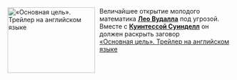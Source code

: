 <!--2025-01-15 11:00:16-->
<div class="yb">
  <div class="rss smaller1 kino_kino"><a href="https://www.kino-teatr.ru/video/45454/" title="«Основная цель». Трейлер на английском языке"><img src="https://www.kino-teatr.ru/video/4/5/45454/poster.jpg" width="196" height="147" align="left" hspace="5" style="margin: 0px 10px 0px 5px" alt="«Основная цель». Трейлер на английском языке"/></a>Величайшее открытие молодого математика <a href=https://www.kino-teatr.ru/kino/acter/m/euro/557054/bio/ target=_blank><strong>Лео Вудалла</strong></a> под угрозой. Вместе с <a href=https://www.kino-teatr.ru/kino/acter/m/hollywood/540551/works/ target=_blank><strong>Куинтессой Суинделл</strong></a> он должен раскрыть заговор <br><a class="light" href="https://www.kino-teatr.ru/video/45454/">«Основная цель». Трейлер на английском языке</a></div>
</div>
